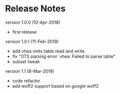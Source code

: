 Release Notes
=============

version 1.0.0 (10-Apr-2018)
* first release

version 1.0.1 (11-Feb-2019)
* add vhea vmtx table read and write
* fix "OTS parsing error: vhea: Failed to parse table"
* subset tweak

version 1.1 (8-Mar-2019)
* code refactor
* add woff2 support based on google woff2